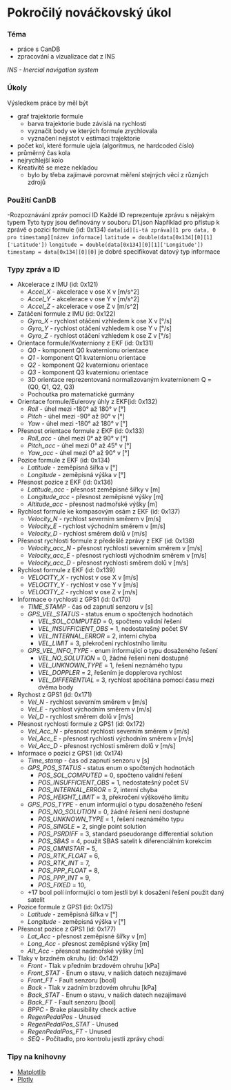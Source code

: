 #  Pokročilý nováčkovský úkol
### Téma
- práce s CanDB
- zpracování a vizualizace dat z INS

*INS - Inercial navigation system*


### Úkoly
Výsledkem práce by měl být
- graf trajektorie formule
    - barva trajektorie bude závislá na rychlosti
    - vyznačit body ve kterých formule zrychlovala
    - vyznačení nejistot v estimaci trajektorie
- počet kol, které formule ujela (algoritmus, ne hardcoded číslo)
- průměrný čas kola
- nejrychlejší kolo
- Kreativitě se meze nekladou
    - bylo by třeba zajímavé porovnat měření stejných věcí z různých zdrojů

### Použití CanDB
-Rozpoznávání zpráv pomocí ID
    Každé ID reprezentuje zprávu s nějakým typem
    Tyto typy jsou definovány v souboru D1.json
Například pro přístup k zprávě o pozici formule (id: 0x134)
`data[id][i-tá zpráva][1 pro data, 0 pro timestamp][název informace]`
`latitude = double(data[0x134][0][1]['Latitude'])`
`longitude = double(data[0x134][0][1]['Longitude'])`
`timestamp = data[0x134][0][0]`
je dobré specifikovat datový typ informace

### Typy zpráv a ID
- Akcelerace z IMU (id: 0x121)
    - *Accel_X* - akcelerace v ose X v [m/s^2]
    - *Accel_Y* - akcelerace v ose Y v [m/s^2]
    - *Accel_Z* - akcelerace v ose Z v [m/s^2]
- Zatáčení formule z IMU (id: 0x122)
    - *Gyro_X* - rychlost otáčení vzhledem k ose X v [°/s]
    - *Gyro_Y* - rychlost otáčení vzhledem k ose Y v [°/s]
    - *Gyro_Z* - rychlost otáčení vzhledem k ose Z v [°/s]
- Orientace formule/Kvaterniony z EKF (id: 0x131)
    - *Q0* - komponent Q0 kvaternionu orientace
    - *Q1* - komponent Q1 kvaternionu orientace
    - *Q2* - komponent Q2 kvaternionu orientace
    - *Q3* - komponent Q3 kvaternionu orientace
    - 3D orientace reprezentovaná normalizovaným kvaternionem Q = (Q0, Q1, Q2, Q3)
    - Pochoutka pro matematické gurmány
- Orientace formule/Eulerovy úhly z EKF(id: 0x132)
    - *Roll* - úhel mezi -180° až 180° v [°]
    - *Pitch* - úhel mezi -90° až 90° v [°]
    - *Yaw* - úhel mezi -180° až 180° v [°]
- Přesnost orientace formule z EKF (id: 0x133)
    - *Roll_acc* - úhel mezi 0° až 90° v [°]
    - *Pitch_acc* - úhel mezi 0° až 45° v [°]
    - *Yaw_acc* - úhel mezi 0° až 90° v [°]
- Pozice formule z EKF (id: 0x134)
    - *Latitude* - zeměpisná šířka v [°] 
    - *Longitude* - zeměpisná výška v [°]
- Přesnost pozice z EKF (id: 0x136)
    - *Latitude_acc* - přesnost zeměpisné šířky v [m]
    - *Longitude_acc* - přesnost zeměpisné výšky [m]
    - *Altitude_acc* - přesnost nadmořské výšky [m]
- Rychlost formule ke kompasovým osám z EKF (id: 0x137)
    - *Velocity_N* - rychlost severním směrem v [m/s]
    - *Velocity_E* - rychlost východním směrem v [m/s]
    - *Velocity_D* - rychlost směrem dolů v [m/s]
- Přesnost rychlosti formule z předešlé zprávy z EKF (id: 0x138)
    - *Velocity_acc_N* - přesnost rychlosti severním směrem v [m/s]
    - *Velocity_acc_E* - přesnost rychlosti východním směrem v [m/s]
    - *Velocity_acc_D* - přesnost rychlosti směrem dolů v [m/s]
- Rychlost formule z EKF (id: 0x139)
    - *VELOCITY_X* - rychlost v ose X v [m/s]
    - *VELOCITY_Y* - rychlost v ose Y v [m/s]
    - *VELOCITY_Z* - rychlost v ose Z v [m/s]
- Informace o rychlosti z GPS1 (id: 0x170)
    - *TIME_STAMP* - čas od zapnutí senzoru v [s]
    - *GPS_VEL_STATUS* - status enum o spočtených hodnotách
        - *VEL_SOL_COMPUTED* = 0, spočteno validní řešení
        - *VEL_INSUFFICIENT_OBS* = 1, nedostatešný počet SV
        - *VEL_INTERNAL_ERROR* = 2, interní chyba
        - *VEL_LIMIT* = 3, překročení rychlostního limitu
    - *GPS_VEL_INFO_TYPE* - enum informující o typu dosaženého řešení
        - *VEL_NO_SOLUTION* = 0, žádné řešení není dostupné
        - *VEL_UNKNOWN_TYPE* = 1, řešení neznámého typu
        - *VEL_DOPPLER* = 2, řešením je dopplerova rychlost
        - *VEL_DIFFERENTIAL* = 3, rychlost spočítána pomocí času mezi dvěma body
- Rychost z GPS1 (id: 0x171)
    - *Vel_N* - rychlost severním směrem v [m/s]
    - *Vel_E* - rychlost východním směrem v [m/s]
    - *Vel_D* - rychlost směrem dolů v [m/s]
- Přesnost rychlosti formule z GPS1 (id: 0x172)
    - *Vel_Acc_N* - přesnost rychlosti severním směrem v [m/s]
    - *Vel_Acc_E* - přesnost rychlosti východním směrem v [m/s]
    - *Vel_Acc_D* - přesnost rychlosti směrem dolů v [m/s]
- Informace o pozici z GPS1 (id: 0x174)
    - *Time_stamp* - čas od zapnutí senzoru v [s]
    - *GPS_POS_STATUS* - status enum o spočtených hodnotách
        - *POS_SOL_COMPUTED* = 0, spočteno validní řešení
        - *POS_INSUFFICIENT_OBS* = 1, nedostatešný počet SV
        - *POS_INTERNAL_ERROR* = 2, interní chyba
        - *POS_HEIGHT_LIMIT* = 3, překročení výškového limitu
    - *GPS_POS_TYPE* - enum informující o typu dosaženého řešení
        - *POS_NO_SOLUTION* = 0, žádné řešení není dostupné
        - *POS_UNKNOWN_TYPE* = 1, řešení neznámého typu
        - *POS_SINGLE* = 2, single point solution
        - *POS_PSRDIFF* = 3, standard pseudorange differential solution
        - *POS_SBAS* = 4, použit SBAS satelit k diferenciálním korekcím
        - *POS_OMNISTAR* = 5,
        - *POS_RTK_FLOAT* = 6,
        - *POS_RTK_INT* = 7,
        - *POS_PPP_FLOAT* = 8,
        - *POS_PPP_INT* = 9,
        - *POS_FIXED* = 10,
    - +17 bool polí informující o tom jestli byl k dosažení řešení použit daný satelit
- Pozice formule z GPS1 (id: 0x175)
    - *Latitude* - zeměpisná šířka v [°]
    - *Longitude* - zeměpisná výška v [°]
- Přesnost pozice z GPS1 (id: 0x177)
    - *Lat_Acc* - přesnost zeměpisné šířky v [m]
    - *Long_Acc* - přesnost zeměpisné výšky [m]
    - *Alt_Acc* - přesnost nadmořské výšky [m]
- Tlaky v brzdném okruhu (id: 0x142)
    - *Front* - Tlak v předním brzdovém ohruhu [kPa]
    - *Front_STAT* - Enum o stavu, v našich datech nezajímavé
    - *Front_FT* - Fault senzoru [bool]
    - *Back* - Tlak v zadním brzdovém ohruhu [kPa]
    - *Back_STAT* - Enum o stavu, v našich datech nezajímavé
    - *Back_FT* - Fault senzoru [bool]
    - *BPPC* - Brake plausibility check active
    - *RegenPedalPos* - Unused
    - *RegenPedalPos_STAT* - Unused
    - *RegenPedalPos_FT* - Unused
    - *SEQ* - Počítadlo, pro kontrolu jestli zprávy chodí

### Tipy na knihovny
- [Matplotlib](https://matplotlib.org/)
- [Plotly](https://plotly.com/python/)



